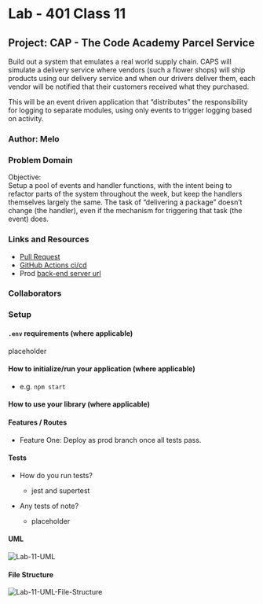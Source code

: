 # Lab - 401 Class 11

## Project: CAP - The Code Academy Parcel Service

Build out a system that emulates a real world supply chain. CAPS will simulate a delivery service where vendors (such a flower shops) will ship products using our delivery service and when our drivers deliver them, each vendor will be notified that their customers received what they purchased.

This will be an event driven application that “distributes” the responsibility for logging to separate modules, using only events to trigger logging based on activity.

### Author: Melo

### Problem Domain

Objective:  
Setup a pool of events and handler functions, with the intent being to refactor parts of the system throughout the week, but keep the handlers themselves largely the same. The task of “delivering a package” doesn’t change (the handler), even if the mechanism for triggering that task (the event) does.

### Links and Resources

- [Pull Request](placeholder)
- [GitHub Actions ci/cd](placeholder)
- Prod [back-end server url](placeholder)

### Collaborators

### Setup

#### `.env` requirements (where applicable)

placeholder

#### How to initialize/run your application (where applicable)

- e.g. `npm start`

#### How to use your library (where applicable)

#### Features / Routes

- Feature One: Deploy as prod branch once all tests pass.

#### Tests

- How do you run tests?
  - jest and supertest

- Any tests of note?  
  - placeholder

#### UML

![Lab-11-UML](placeholder)

#### File Structure

![Lab-11-UML-File-Structure](./assets/placeholder)
